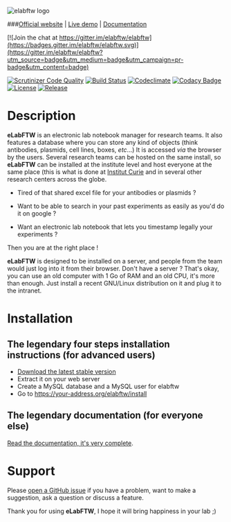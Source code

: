 ![elabftw logo](https://i.imgur.com/hq6SAZf.png)

###[Official website](http://www.elabftw.net) | [Live demo](https://demo.elabftw.net) | [Documentation](https://elabftw.rtfd.org)

[![Join the chat at https://gitter.im/elabftw/elabftw](https://badges.gitter.im/elabftw/elabftw.svg)](https://gitter.im/elabftw/elabftw?utm_source=badge&utm_medium=badge&utm_campaign=pr-badge&utm_content=badge)

[![Scrutinizer Code Quality](https://scrutinizer-ci.com/g/elabftw/elabftw/badges/quality-score.png?b=master)](https://scrutinizer-ci.com/g/elabftw/elabftw/?branch=master)
[![Build Status](https://scrutinizer-ci.com/g/elabftw/elabftw/badges/build.png?b=master)](https://scrutinizer-ci.com/g/elabftw/elabftw/build-status/master)
[![Codeclimate](https://d3s6mut3hikguw.cloudfront.net/github/elabftw/elabftw/badges/gpa.svg)](https://codeclimate.com/github/elabftw/elabftw)
[![Codacy Badge](https://www.codacy.com/project/badge/9942fbe6c6f14f488be69e51e93a1c10)](https://www.codacy.com/app/elabftw/elabftw)
[![License](https://img.shields.io/badge/license-AGPL-blue.svg)](https://www.gnu.org/licenses/agpl-3.0.en.html)
[![Release](https://img.shields.io/github/release/elabftw/elabftw.svg)](https://github.com/elabftw/elabftw/releases/latest)

# Description

**eLabFTW** is an electronic lab notebook manager for research teams. It also features a database where you can store any kind of objects (think antibodies, plasmids, cell lines, boxes, _etc_…)
It is accessed _via_ the browser by the users. Several research teams can be hosted on the same install, so **eLabFTW** can be installed at the institute level and host everyone at the same place (this is what is done at [Institut Curie](http://www.curie.fr) and in several other research centers across the globe.

- Tired of that shared excel file for your antibodies or plasmids ?

- Want to be able to search in your past experiments as easily as you'd do it on google ?

- Want an electronic lab notebook that lets you timestamp legally your experiments ?

Then you are at the right place !

**eLabFTW** is designed to be installed on a server, and people from the team would just log into it from their browser.
Don't have a server ? That's okay, you can use an old computer with 1 Go of RAM and an old CPU, it's more than enough. Just install a recent GNU/Linux distribution on it and plug it to the intranet.

# Installation

## The legendary four steps installation instructions (for advanced users)
* [Download the latest stable version](https://github.com/elabftw/elabftw/releases/latest/)
* Extract it on your web server
* Create a MySQL database and a MySQL user for elabftw
* Go to https://your-address.org/elabftw/install

## The legendary documentation (for everyone else)
[Read the documentation, it's very complete](https://elabftw.rtfd.org).

# Support

Please [open a GitHub issue](https://github.com/elabftw/elabftw/issues/new) if you have a problem, want to make a suggestion, ask a question or discuss a feature.

Thank you for using **eLabFTW**, I hope it will bring happiness in your lab ;)
